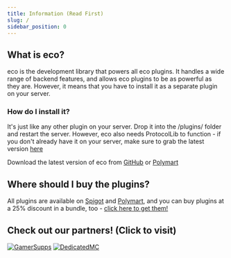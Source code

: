 ```yaml
---
title: Information (Read First)
slug: /
sidebar_position: 0
---
```


## What is eco?
eco is the development library that powers all eco plugins. It handles a wide range of backend features, and allows eco plugins to be as powerful as they are. However, it means that you have to install it as a separate plugin on your server.

### How do I install it?

It's just like any other plugin on your server. Drop it into the /plugins/ folder and restart the server. However, eco also needs ProtocolLib to function - if you don't already have it on your server, make sure to grab the latest version [here](https://ci.dmulloy2.net/job/ProtocolLib/lastSuccessfulBuild/)

Download the latest version of eco from [GitHub](https://github.com/Auxilor/eco/releases) or [Polymart](https://polymart.org/resource/1-16-1-17-eco.773)

## Where should I buy the plugins?
All plugins are available on [Spigot](https://www.spigotmc.org/resources/authors/auxilor.507394/) and [Polymart](https://polymart.org/user/auxilor.1107), and you can buy plugins at a 25% discount in a bundle, too - [click here to get them!](https://polymart.org/bundle/eco-pack.110)

## Check out our partners! (Click to visit)

[![GamerSupps](https://i.imgur.com/7mFhlQO.png)](http://gamersupps.gg/discount/Auxilor?afmc=Auxilor)
[![DedicatedMC](https://i.imgur.com/x9aeH38.png)](https://dedimc.promo/Auxilor)
